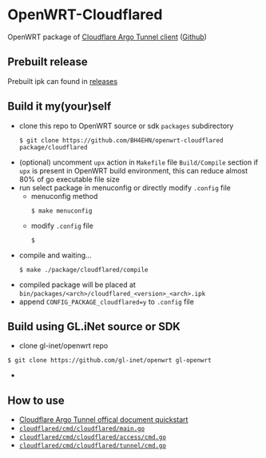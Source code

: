 # OpenWRT-Cloudflared

OpenWRT package of [Cloudflare Argo Tunnel client](https://developers.cloudflare.com/argo-tunnel/) ([Github](https://github.com/cloudflare/cloudflared))

## Prebuilt release

Prebuilt ipk can found in [releases](https://github.com/BH4EHN/openwrt-cloudflared/releases)

## Build it my(your)self

- clone this repo to OpenWRT source or sdk `packages` subdirectory
  ```
  $ git clone https://github.com/BH4EHN/openwrt-cloudflared package/cloudflared
  ```
- (optional) uncomment `upx` action in `Makefile` file `Build/Compile` section if `upx` is present in OpenWRT build environment, this can reduce almost 80% of go executable file size
- run select package in menuconfig or directly modify `.config` file
  - menuconfig method
    ```
    $ make menuconfig
    ```
  - modify `.config` file
    ```
    $ 
    ```
- compile and waiting...
  ```
  $ make ./package/cloudflared/compile
  ```
- compiled package will be placed at `bin/packages/<arch>/cloudflared_<version>_<arch>.ipk`
- append `CONFIG_PACKAGE_cloudflared=y` to `.config` file

## Build using GL.iNet source or SDK

- clone gl-inet/openwrt repo
```
$ git clone https://github.com/gl-inet/openwrt gl-openwrt
```
- 

## How to use

- [Cloudflare Argo Tunnel offical document quickstart](https://developers.cloudflare.com/argo-tunnel/quickstart)
- [`cloudflared/cmd/cloudflared/main.go`](https://github.com/cloudflare/cloudflared/blob/master/cmd/cloudflared/main.go)
- [`cloudflared/cmd/cloudflared/access/cmd.go`](https://github.com/cloudflare/cloudflared/blob/master/cmd/cloudflared/access/cmd.go)
- [`cloudflared/cmd/cloudflared/tunnel/cmd.go`](https://github.com/cloudflare/cloudflared/blob/master/cmd/cloudflared/tunnel/cmd.go)
